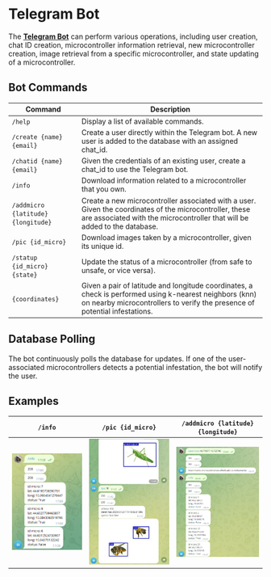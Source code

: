 # Telegram Bot

The **[Telegram Bot](https://core.telegram.org/bots)** can perform various operations, including user creation, chat ID creation, microcontroller information retrieval, new microcontroller creation, image retrieval from a specific microcontroller, and state updating of a microcontroller.

## Bot Commands

| Command | Description |
| ----------- | ----------- |
| `/help` | Display a list of available commands. |
| `/create {name} {email}` | Create a user directly within the Telegram bot. A new user is added to the database with an assigned chat_id. |
| `/chatid {name} {email}` | Given the credentials of an existing user, create a chat_id to use the Telegram bot. |
| `/info` | Download information related to a microcontroller that you own. |
| `/addmicro {latitude} {longitude}` | Create a new microcontroller associated with a user. Given the coordinates of the microcontroller, these are associated with the microcontroller that will be added to the database. |
| `/pic {id_micro}` | Download images taken by a microcontroller, given its unique id. |
| `/statup {id_micro} {state}` | Update the status of a microcontroller (from safe to unsafe, or vice versa). |
| `{coordinates}` | Given a pair of latitude and longitude coordinates, a check is performed using k-nearest neighbors (knn) on nearby microcontrollers to verify the presence of potential infestations. |

## Database Polling

The bot continuously polls the database for updates. If one of the user-associated microcontrollers detects a potential infestation, the bot will notify the user.


## Examples

| `/info` | `/pic {id_micro}` | `/addmicro {latitude} {longitude}` |
|:-------:|:-----------------:|:----------------------------------:|
| ![Info Example Image](./assets/info.png) | ![Pic Example Image](./assets/pic_micro.jpg) | ![AddMicro Example Image](./assets/add_micro.png) |
